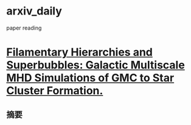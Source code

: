# arxiv_daily
paper reading
# [Filamentary Hierarchies and Superbubbles: Galactic Multiscale MHD Simulations of GMC to Star Cluster Formation.](https://arxiv.org/pdf/2405.18474)
## 摘要
